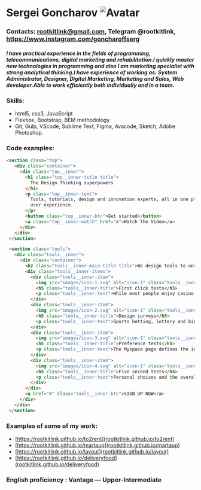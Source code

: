 # Sergei Goncharov  ![Avatar](https://avatars.githubusercontent.com/u/20544315?s=96&v=4)
### Contacts: rootkitlink@gmail.com, Telegram @rootkitlink, https://www.instagram.com/goncharoffserg

#### *I have practical experience in the fields of programming, telecommunications, digital marketing and rehabilitation.I quickly master new technologies in programming and also I am marketing specialist with strong analytical thinking.I have experience of working as: System Administrator, Designer, Digital Marketing, Marketing and Sales, Web developer.Able to work efficiently both individually and in a team.*

### Skills: 
* html5, css3, JavaScript
* Flexbox, Bootstrap, BEM methodology 
* Git, Gulp, VScode, Sublime Text, Figma, Avacode, Sketch, Adobe Photoshop.

### Code examples:

 ```html
<section class="top">
    <div class="container">
      <div class="top__inner">
        <h1 class="top__inner-title title">
          The Design Thinking superpowers
        </h1>
        <p class="top__inner-text">
          Tools, tutorials, design and innovation experts, all in one place! The most intuitive way to imagine your next
          user experience.
        </p>
        <button class="top__inner-btn">Get started</button>
        <a class="top__inner-watch" href="#">Watch the Video</a>
      </div>
    </div>
  </section>

  <section class="tools">
    <div class="tools__inner">
      <div class="container">
        <h2 class="tools__inner-main-title title">We design tools to unveil your superpowers</h2>
        <div class="tools__inner-items">
          <div class="tools__inner-item">
            <img src="images/icon-1.svg" alt="icon-1" class="tools__inner-item-img">
            <h5 class="tools__inner-title">First click tests</h5>
            <p class="tools__inner-text">While most people enjoy casino gambling.</p>
          </div>
          <div class="tools__inner-item">
            <img src="images/icon-2.svg" alt="icon-1" class="tools__inner-item-img">
            <h5 class="tools__inner-title">Design surveys</h5>
            <p class="tools__inner-text">Sports betting, lottery and bingo playing for the fun.</p>
          </div>
          <div class="tools__inner-item">
            <img src="images/icon-3.svg" alt="icon-1" class="tools__inner-item-img">
            <h5 class="tools__inner-title">Preference tests</h5>
            <p class="tools__inner-text">The Myspace page defines the individual.</p>
          </div>
          <div class="tools__inner-item">
            <img src="images/icon-4.svg" alt="icon-1" class="tools__inner-item-img">
            <h5 class="tools__inner-title">Five second tests</h5>
            <p class="tools__inner-text">Personal choices and the overall personality of the person.</p>
          </div>
        </div>
        <a href="#" class="tools__inner-btn">SIGN UP NOW</a>
      </div>
    </div>
  </section>
```

### Examples of some of my work:
* [https://rootkitlink.github.io/to2rent](rootkitlink.github.io/to2rent)
* [https://rootkitlink.github.io/martaup](rootkitlink.github.io/martaup)
* [https://rootkitlink.github.io/layout](rootkitlink.github.io/layout)
* [https://rootkitlink.github.io/deliveryfood](rootkitlink.github.io/deliveryfood)

### English proficiency : Vantage — Upper-Intermediate

